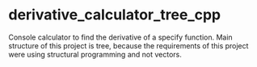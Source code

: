 # derivative_calculator_tree_cpp
Console calculator to find the derivative of a specify function. Main structure of this project is tree, because the requirements of this project were using structural programming and not vectors.
